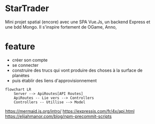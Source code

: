 # StarTrader

Mini projet spatial (encore) avec une SPA Vue.Js, un backend Express et une bdd Mongo. Il s'inspire fortement de OGame, Anno, 

# feature
- créer son compte
- se connecter
- construire des trucs qui vont produire des choses à la surface de planètes
- puis établir des liens d'approvisionnement

```mermaid
flowchart LR
    Server --> ApiRoutes[API Routes]
    ApiRoutes -- Lie vers --> Controllers
    Controllers -- Utillise --> Model
```

https://mermaid.js.org/intro/
https://expressjs.com/fr/4x/api.html
https://elijahmanor.com/blog/npm-precommit-scripts